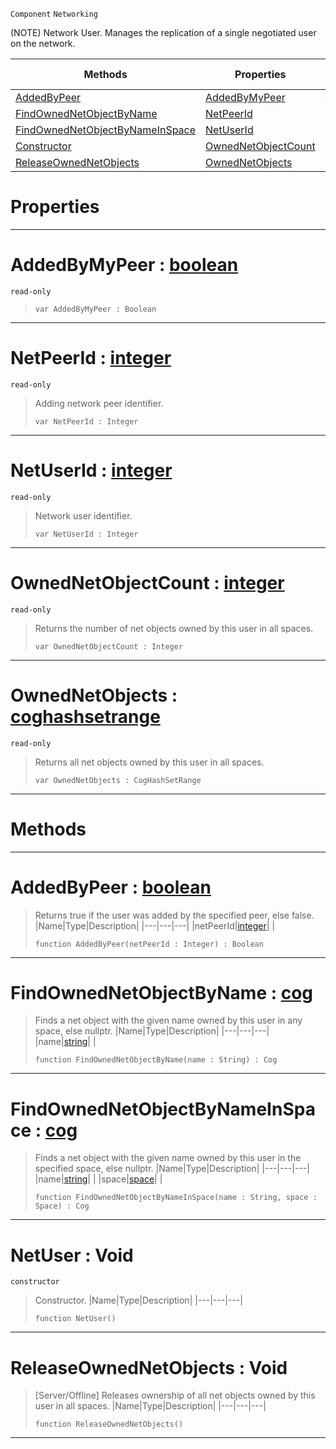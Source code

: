  `Component` `Networking`



(NOTE) Network User. Manages the replication of a single negotiated user on the network.

|Methods|Properties|Base Classes|Derived Classes|
|---|---|---|---|
|[ AddedByPeer](https://github.com/dragonCASTjosh/PlasmaDocs/blob/master/code_reference/class_reference/netuser.markdown#addedbypeer-plasma-engine)|[ AddedByMyPeer](https://github.com/dragonCASTjosh/PlasmaDocs/blob/master/code_reference/class_reference/netuser.markdown#addedbymypeer-plasma-engin)|[netobject](https://github.com/dragonCASTjosh/PlasmaDocs/blob/master/code_reference/class_reference/netobject.markdown)| |
|[ FindOwnedNetObjectByName](https://github.com/dragonCASTjosh/PlasmaDocs/blob/master/code_reference/class_reference/netuser.markdown#findownednetobjectbyname)|[ NetPeerId](https://github.com/dragonCASTjosh/PlasmaDocs/blob/master/code_reference/class_reference/netuser.markdown#netpeerid-plasma-engine-do)| | |
|[ FindOwnedNetObjectByNameInSpace](https://github.com/dragonCASTjosh/PlasmaDocs/blob/master/code_reference/class_reference/netuser.markdown#findownednetobjectbyname)|[ NetUserId](https://github.com/dragonCASTjosh/PlasmaDocs/blob/master/code_reference/class_reference/netuser.markdown#netuserid-plasma-engine-do)| | |
|[ Constructor](https://github.com/dragonCASTjosh/PlasmaDocs/blob/master/code_reference/class_reference/netuser.markdown#netuser-void)|[ OwnedNetObjectCount](https://github.com/dragonCASTjosh/PlasmaDocs/blob/master/code_reference/class_reference/netuser.markdown#ownednetobjectcount-plasma)| | |
|[ ReleaseOwnedNetObjects](https://github.com/dragonCASTjosh/PlasmaDocs/blob/master/code_reference/class_reference/netuser.markdown#releaseownednetobjects-v)|[ OwnedNetObjects](https://github.com/dragonCASTjosh/PlasmaDocs/blob/master/code_reference/class_reference/netuser.markdown#ownednetobjects-plasma-eng)| | |


 #  Properties


---  
 #  AddedByMyPeer : [boolean](https://github.com/dragonCASTjosh/PlasmaDocs/blob/master/code_reference/lightning_base_types/boolean.markdown)

 `read-only`

> 
> ``` lang=cpp, name=Lightning
> var AddedByMyPeer : Boolean


---  
 #  NetPeerId : [integer](https://github.com/dragonCASTjosh/PlasmaDocs/blob/master/code_reference/lightning_base_types/integer.markdown)

 `read-only`

> Adding network peer identifier.
> ``` lang=cpp, name=Lightning
> var NetPeerId : Integer


---  
 #  NetUserId : [integer](https://github.com/dragonCASTjosh/PlasmaDocs/blob/master/code_reference/lightning_base_types/integer.markdown)

 `read-only`

> Network user identifier.
> ``` lang=cpp, name=Lightning
> var NetUserId : Integer


---  
 #  OwnedNetObjectCount : [integer](https://github.com/dragonCASTjosh/PlasmaDocs/blob/master/code_reference/lightning_base_types/integer.markdown)

 `read-only`

> Returns the number of net objects owned by this user in all spaces.
> ``` lang=cpp, name=Lightning
> var OwnedNetObjectCount : Integer


---  
 #  OwnedNetObjects : [coghashsetrange](https://github.com/dragonCASTjosh/PlasmaDocs/blob/master/code_reference/class_reference/coghashsetrange.markdown)

 `read-only`

> Returns all net objects owned by this user in all spaces.
> ``` lang=cpp, name=Lightning
> var OwnedNetObjects : CogHashSetRange


---  
 #  Methods


---  
 #  AddedByPeer : [boolean](https://github.com/dragonCASTjosh/PlasmaDocs/blob/master/code_reference/lightning_base_types/boolean.markdown)

> Returns true if the user was added by the specified peer, else false.
> |Name|Type|Description|
> |---|---|---|
> |netPeerId|[integer](https://github.com/dragonCASTjosh/PlasmaDocs/blob/master/code_reference/lightning_base_types/integer.markdown)| |
> ``` lang=cpp, name=Lightning
> function AddedByPeer(netPeerId : Integer) : Boolean
> ``` 


---  
 #  FindOwnedNetObjectByName : [cog](https://github.com/dragonCASTjosh/PlasmaDocs/blob/master/code_reference/class_reference/cog.markdown)

> Finds a net object with the given name owned by this user in any space, else nullptr.
> |Name|Type|Description|
> |---|---|---|
> |name|[string](https://github.com/dragonCASTjosh/PlasmaDocs/blob/master/code_reference/lightning_base_types/string.markdown)| |
> ``` lang=cpp, name=Lightning
> function FindOwnedNetObjectByName(name : String) : Cog
> ``` 


---  
 #  FindOwnedNetObjectByNameInSpace : [cog](https://github.com/dragonCASTjosh/PlasmaDocs/blob/master/code_reference/class_reference/cog.markdown)

> Finds a net object with the given name owned by this user in the specified space, else nullptr.
> |Name|Type|Description|
> |---|---|---|
> |name|[string](https://github.com/dragonCASTjosh/PlasmaDocs/blob/master/code_reference/lightning_base_types/string.markdown)| |
> |space|[space](https://github.com/dragonCASTjosh/PlasmaDocs/blob/master/code_reference/class_reference/space.markdown)| |
> ``` lang=cpp, name=Lightning
> function FindOwnedNetObjectByNameInSpace(name : String, space : Space) : Cog
> ``` 


---  
 #  NetUser : Void

 `constructor`

> Constructor.
> |Name|Type|Description|
> |---|---|---|
> ``` lang=cpp, name=Lightning
> function NetUser()
> ``` 


---  
 #  ReleaseOwnedNetObjects : Void

> [Server/Offline] Releases ownership of all net objects owned by this user in all spaces.
> |Name|Type|Description|
> |---|---|---|
> ``` lang=cpp, name=Lightning
> function ReleaseOwnedNetObjects()
> ``` 


---  
 

 
